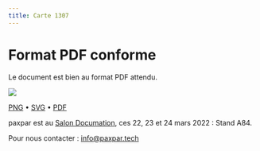 ```yaml
---
title: Carte 1307
---
```


# Format PDF conforme

Le document est bien au format PDF attendu.


![](https://media.paxpar.tech/ludi/card_1307_recto.png)

[PNG](https://media.paxpar.tech/ludi/card_1307_recto.png) • [SVG](https://media.paxpar.tech/ludi/card_1307_recto.svg) • [PDF](https://media.paxpar.tech/ludi/card_1307_recto.pdf)

paxpar est au [Salon Documation](https://www.documation.fr/info_societe/527/paxpartech.html), ces 22, 23 et 24 mars 2022 : Stand A84.

Pour nous contacter : info@paxpar.tech



